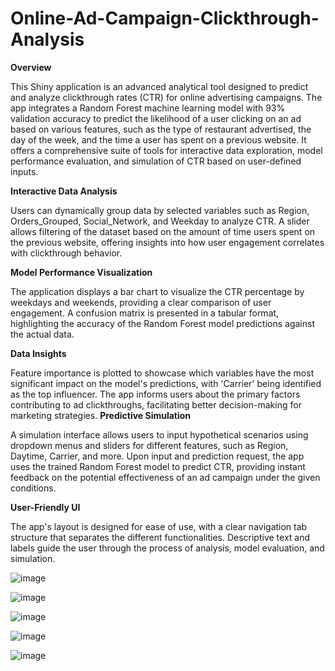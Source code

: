 # Online-Ad-Campaign-Clickthrough-Analysis

**Overview**

This Shiny application is an advanced analytical tool designed to predict and analyze clickthrough rates (CTR) for online advertising campaigns. The app integrates a Random Forest machine learning model with 93% validation accuracy to predict the likelihood of a user clicking on an ad based on various features, such as the type of restaurant advertised, the day of the week, and the time a user has spent on a previous website. It offers a comprehensive suite of tools for interactive data exploration, model performance evaluation, and simulation of CTR based on user-defined inputs.


**Interactive Data Analysis**

Users can dynamically group data by selected variables such as Region, Orders_Grouped, Social_Network, and Weekday to analyze CTR.
A slider allows filtering of the dataset based on the amount of time users spent on the previous website, offering insights into how user engagement correlates with clickthrough behavior.


**Model Performance Visualization**

The application displays a bar chart to visualize the CTR percentage by weekdays and weekends, providing a clear comparison of user engagement.
A confusion matrix is presented in a tabular format, highlighting the accuracy of the Random Forest model predictions against the actual data.


**Data Insights**

Feature importance is plotted to showcase which variables have the most significant impact on the model's predictions, with 'Carrier' being identified as the top influencer.
The app informs users about the primary factors contributing to ad clickthroughs, facilitating better decision-making for marketing strategies.
**Predictive Simulation**

A simulation interface allows users to input hypothetical scenarios using dropdown menus and sliders for different features, such as Region, Daytime, Carrier, and more.
Upon input and prediction request, the app uses the trained Random Forest model to predict CTR, providing instant feedback on the potential effectiveness of an ad campaign under the given conditions.


**User-Friendly UI**

The app's layout is designed for ease of use, with a clear navigation tab structure that separates the different functionalities.
Descriptive text and labels guide the user through the process of analysis, model evaluation, and simulation.


![image](https://github.com/N1thin24/Online-Ad-Campaign-Clickthrough-Analysis/assets/107985125/4e124e5b-2a21-42e1-a337-8fcccd0cbe4a)


![image](https://github.com/N1thin24/Online-Ad-Campaign-Clickthrough-Analysis/assets/107985125/d4c994a5-4f01-48d7-bbaf-21fd6c1ec5da)


![image](https://github.com/N1thin24/Online-Ad-Campaign-Clickthrough-Analysis/assets/107985125/2eb30473-0dd2-4045-81d6-12dd8d285197)

![image](https://github.com/N1thin24/Online-Ad-Campaign-Clickthrough-Analysis/assets/107985125/bf3b2be9-aef1-4147-aea3-5984c5d29972)


![image](https://github.com/N1thin24/Online-Ad-Campaign-Clickthrough-Analysis/assets/107985125/4796bd1e-6a15-47c5-8f59-b6bb336dec96)

